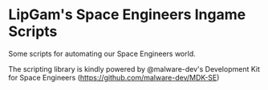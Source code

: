 # LipGam's Space Engineers Ingame Scripts
Some scripts for automating our Space Engineers world.

The scripting library is kindly powered by @malware-dev's Development Kit for Space Engineers (https://github.com/malware-dev/MDK-SE)
